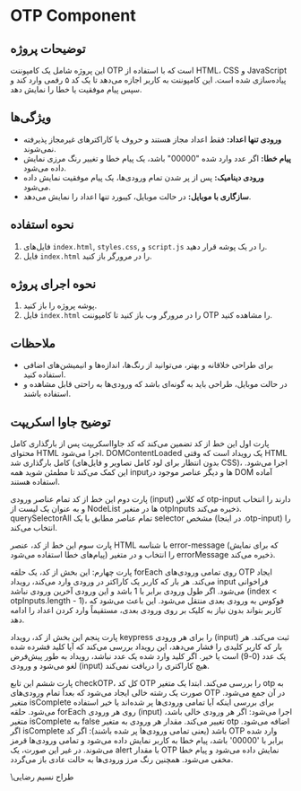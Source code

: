 # OTP Component

## توضیحات پروژه
این پروژه شامل یک کامپوننت OTP است که با استفاده از HTML، CSS و JavaScript پیاده‌سازی شده است. این کامپوننت به کاربر اجازه می‌دهد تا یک کد ۵ رقمی وارد کند و سپس پیام موفقیت یا خطا را نمایش دهد.

## ویژگی‌ها
- **ورودی تنها اعداد:** فقط اعداد مجاز هستند و حروف یا کاراکترهای غیرمجاز پذیرفته نمی‌شوند.
- **پیام خطا:** اگر عدد وارد شده "00000" باشد، یک پیام خطا و تغییر رنگ مرزی نمایش داده می‌شود.
- **ورودی دینامیک:** پس از پر شدن تمام ورودی‌ها، یک پیام موفقیت نمایش داده می‌شود.
- **سازگاری با موبایل:** در حالت موبایل، کیبورد تنها اعداد را نمایش می‌دهد.

## نحوه استفاده
1. فایل‌های `index.html`, `styles.css`, و `script.js` را در یک پوشه قرار دهید.
2. فایل `index.html` را در مرورگر باز کنید.

## نحوه اجرای پروژه
1. پوشه پروژه را باز کنید.
2. فایل `index.html` را در مرورگر وب باز کنید تا کامپوننت OTP را مشاهده کنید.

## ملاحظات
- برای طراحی خلاقانه و بهتر، می‌توانید از رنگ‌ها، اندازه‌ها و انیمیشن‌های اضافی استفاده کنید.
- در حالت موبایل، طراحی باید به گونه‌ای باشد که ورودی‌ها به راحتی قابل مشاهده و استفاده باشند.




## توضیح جاوا اسکریپت
پارت اول
این خط از کد تضمین می‌کند که کد جاوااسکریپت پس از بارگذاری کامل محتوای HTML اجرا می‌شود.
DOMContentLoaded یک رویداد است که وقتی HTML کامل بارگذاری شد (بدون انتظار برای لود کامل تصاویر و فایل‌های CSS)، اجرا می‌شود. این کمک می‌کند تا مطمئن شوید همه inputها و دیگر عناصر موجود در DOM آماده استفاده هستند.


پارت دوم
این خط از کد تمام عناصر ورودی (input) که کلاس otp-input دارند را انتخاب و به عنوان یک لیست از NodeList ها در متغیر otpInputs ذخیره می‌کند.
querySelectorAll تمام عناصر مطابق با یک selector مشخص (در اینجا .otp-input) را انتخاب می‌کند.

پارت سوم
این خط از کد، عنصر HTML با شناسه error-message (که برای نمایش پیام‌های خطا استفاده می‌شود) را انتخاب و در متغیر errorMessage ذخیره می‌کند.

پارت چهارم:
این بخش از کد، یک حلقه forEach روی تمامی ورودی‌های OTP ایجاد می‌کند.
هر بار که کاربر یک کاراکتر در ورودی وارد می‌کند، رویداد input فراخوانی می‌شود.
اگر طول ورودی برابر با 1 باشد و این ورودی آخرین ورودی نباشد (index < otpInputs.length - 1)، فوکوس به ورودی بعدی منتقل می‌شود. این باعث می‌شود که کاربر بتواند بدون نیاز به کلیک بر روی ورودی بعدی، مستقیماً وارد کردن اعداد را ادامه دهد.

پارت پنجم
این بخش از کد، رویداد keypress را برای هر ورودی (input) ثبت می‌کند.
هر بار که کاربر کلیدی را فشار می‌دهد، این رویداد بررسی می‌کند که آیا کلید فشرده شده یک عدد (0-9) است یا خیر.
اگر کلید وارد شده یک عدد نباشد، رویداد به طور پیش‌فرض لغو می‌شود و ورودی (input) هیچ کاراکتری را دریافت نمی‌کند.

پارت ششم 
این تابع checkOTP، کل کد OTP را بررسی می‌کند.
ابتدا یک متغیر otp به صورت یک رشته خالی ایجاد می‌شود که بعداً تمام ورودی‌های OTP در آن جمع می‌شود.
متغیر isComplete برای بررسی اینکه آیا تمامی ورودی‌ها پر شده‌اند یا خیر استفاده می‌شود.
حلقه forEach روی هر ورودی (input) اجرا می‌شود:
اگر هر ورودی خالی باشد، متغیر isComplete به false تغییر می‌کند.
مقدار هر ورودی به متغیر otp اضافه می‌شود.
اگر isComplete باشد (یعنی تمامی ورودی‌ها پر شده باشند):
اگر کد OTP وارد شده برابر با '00000' باشد، پیام خطا به کاربر نمایش داده می‌شود و تمامی ورودی‌ها قرمز می‌شوند.
در غیر این صورت، یک alert با مقدار OTP نمایش داده می‌شود و پیام خطا مخفی می‌شود. همچنین رنگ مرز ورودی‌ها به حالت عادی باز می‌گردد.

\\طراح نسیم رضایی






